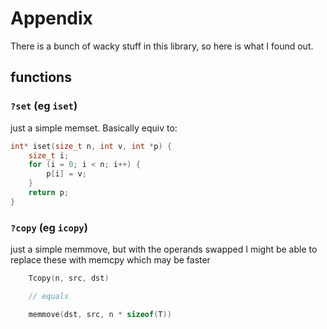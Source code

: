 # Appendix
There is a bunch of wacky stuff in this library, so here is what I found out.

## functions

### `?set` (eg `iset`)

just a simple memset. Basically equiv to:
```c
int* iset(size_t n, int v, int *p) {
    size_t i;
    for (i = 0; i < n; i++) {
        p[i] = v;
    }
    return p;
}
```


### `?copy` (eg `icopy`)

just a simple memmove, but with the operands swapped
I might be able to replace these with memcpy which may be faster
```c
    Tcopy(n, src, dst)

    // equals

    memmove(dst, src, n * sizeof(T))
```
